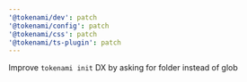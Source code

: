 ```yaml
---
'@tokenami/dev': patch
'@tokenami/config': patch
'@tokenami/css': patch
'@tokenami/ts-plugin': patch
---
```


Improve `tokenami init` DX by asking for folder instead of glob
